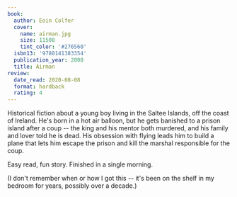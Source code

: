 ```yaml
---
book:
  author: Eoin Colfer
  cover:
    name: airman.jpg
    size: 11508
    tint_color: '#276560'
  isbn13: '9780141383354'
  publication_year: 2008
  title: Airman
review:
  date_read: 2020-08-08
  format: hardback
  rating: 4
---
```


Historical fiction about a young boy living in the Saltee Islands, off the coast of Ireland.
He's born in a hot air balloon, but he gets banished to a prison island after a coup -- the king and his mentor both murdered, and his family and lover told he is dead.
His obsession with flying leads him to build a plane that lets him escape the prison and kill the marshal responsible for the coup.

Easy read, fun story.
Finished in a single morning.

(I don't remember when or how I got this -- it's been on the shelf in my bedroom for years, possibly over a decade.)
